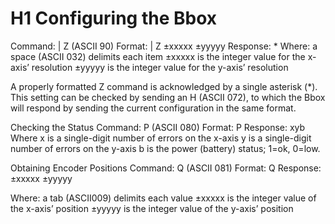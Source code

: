 # H1 Configuring the Bbox

Command: 	| Z (ASCII 90)
Format:	| Z	±xxxxx ±yyyyy
Response:	*
Where: 	a space (ASCII 032) delimits each item
		±xxxxx is the integer value for the x-axis’ resolution
		±yyyyy is the integer value for the y-axis’ resolution

A properly formatted Z command is acknowledged by a single asterisk (*).  This setting can be checked by sending an H (ASCII 072), to which the Bbox will respond by sending the current configuration in the same format.

Checking the Status
Command:	P	(ASCII 080)
Format:	P
Response:	xyb
Where		x is a single-digit number of errors on the x-axis
		y is a single-digit number of errors on the y-axis
		b is the power (battery) status; 1=ok, 0=low.

Obtaining Encoder Positions
Command:	Q	(ASCII 081)
Format:	Q
Response:	±xxxxx ±yyyyy

Where:		a tab (ASCII009) delimits each value
		±xxxxx is the integer value of the x-axis’ position
		±yyyyy is the integer value of the y-axis’ position
